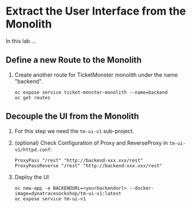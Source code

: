 # Extract the User Interface from the Monolith

In this lab ...


## Define a new Route to the Monolith

1. Create another route for TicketMonster monolith under the name "backend".
   ```
   oc expose service ticket-monster-monolith --name=backend
   oc get routes
   ``` 


## Decouple the UI from the Monolith

1. For this step we need the `tm-ui-v1` sub-project.

1. (optional) Check Configuration of Proxy and ReverseProxy in ```tm-ui-v1/httpd.conf```:
   ````
   ProxyPass "/rest" "http://backend-xxx.xxx/rest"
   ProxyPassReverse "/rest" "http://backend-xxx.xxx/rest"
   ```` 
    
1. Deploy the UI
   ```` 
   oc new-app -e BACKENDURL=<yourbackendurl> --docker-image=dynatracesockshop/tm-ui-v1:latest
   oc expose service tm-ui-v1
   ```` 